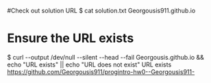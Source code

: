  #Check out solution URL
$ cat solution.txt
Georgousis911.github.io
# Ensure the URL exists
$ curl --output /dev/null --silent --head --fail Georgousis.github.io && \
echo "URL exists" || echo "URL does not exist"
URL exists
https://github.com/Georgousis911/progintro-hw0--Georgousis911-

